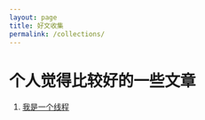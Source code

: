 ```yaml
---
layout: page
title: 好文收集
permalink: /collections/
---
```

# 个人觉得比较好的一些文章

1. [我是一个线程](http://mp.weixin.qq.com/s?__biz=MzAxOTc0NzExNg==&mid=416915373&idx=1&sn=f80a13b099237534a3ef777d511d831a&scene=0#wechat_redirect)